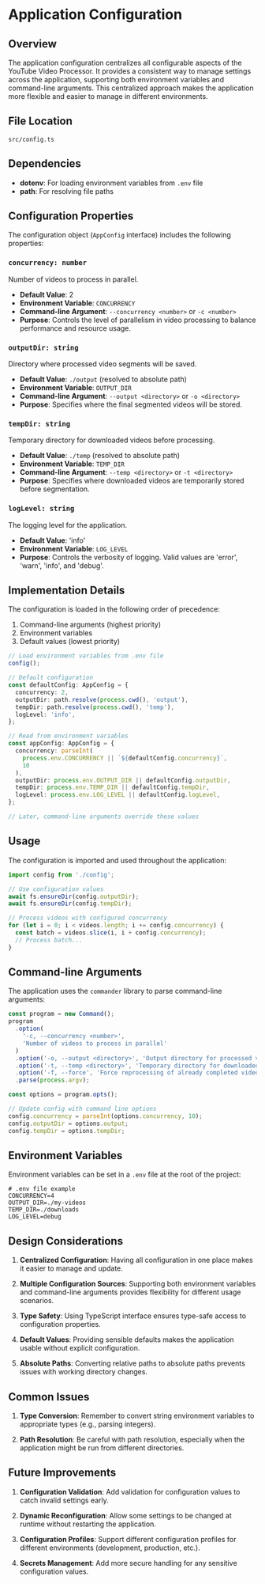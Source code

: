 # Application Configuration

## Overview

The application configuration centralizes all configurable aspects of the YouTube Video Processor. It provides a consistent way to manage settings across the application, supporting both environment variables and command-line arguments. This centralized approach makes the application more flexible and easier to manage in different environments.

## File Location

`src/config.ts`

## Dependencies

- **dotenv**: For loading environment variables from `.env` file
- **path**: For resolving file paths

## Configuration Properties

The configuration object (`AppConfig` interface) includes the following properties:

### `concurrency: number`

Number of videos to process in parallel.

- **Default Value**: 2
- **Environment Variable**: `CONCURRENCY`
- **Command-line Argument**: `--concurrency <number>` or `-c <number>`
- **Purpose**: Controls the level of parallelism in video processing to balance performance and resource usage.

### `outputDir: string`

Directory where processed video segments will be saved.

- **Default Value**: `./output` (resolved to absolute path)
- **Environment Variable**: `OUTPUT_DIR`
- **Command-line Argument**: `--output <directory>` or `-o <directory>`
- **Purpose**: Specifies where the final segmented videos will be stored.

### `tempDir: string`

Temporary directory for downloaded videos before processing.

- **Default Value**: `./temp` (resolved to absolute path)
- **Environment Variable**: `TEMP_DIR`
- **Command-line Argument**: `--temp <directory>` or `-t <directory>`
- **Purpose**: Specifies where downloaded videos are temporarily stored before segmentation.

### `logLevel: string`

The logging level for the application.

- **Default Value**: 'info'
- **Environment Variable**: `LOG_LEVEL`
- **Purpose**: Controls the verbosity of logging. Valid values are 'error', 'warn', 'info', and 'debug'.

## Implementation Details

The configuration is loaded in the following order of precedence:

1. Command-line arguments (highest priority)
2. Environment variables
3. Default values (lowest priority)

```typescript
// Load environment variables from .env file
config();

// Default configuration
const defaultConfig: AppConfig = {
  concurrency: 2,
  outputDir: path.resolve(process.cwd(), 'output'),
  tempDir: path.resolve(process.cwd(), 'temp'),
  logLevel: 'info',
};

// Read from environment variables
const appConfig: AppConfig = {
  concurrency: parseInt(
    process.env.CONCURRENCY || `${defaultConfig.concurrency}`,
    10
  ),
  outputDir: process.env.OUTPUT_DIR || defaultConfig.outputDir,
  tempDir: process.env.TEMP_DIR || defaultConfig.tempDir,
  logLevel: process.env.LOG_LEVEL || defaultConfig.logLevel,
};

// Later, command-line arguments override these values
```

## Usage

The configuration is imported and used throughout the application:

```typescript
import config from './config';

// Use configuration values
await fs.ensureDir(config.outputDir);
await fs.ensureDir(config.tempDir);

// Process videos with configured concurrency
for (let i = 0; i < videos.length; i += config.concurrency) {
  const batch = videos.slice(i, i + config.concurrency);
  // Process batch...
}
```

## Command-line Arguments

The application uses the `commander` library to parse command-line arguments:

```typescript
const program = new Command();
program
  .option(
    '-c, --concurrency <number>',
    'Number of videos to process in parallel'
  )
  .option('-o, --output <directory>', 'Output directory for processed videos')
  .option('-t, --temp <directory>', 'Temporary directory for downloaded videos')
  .option('-f, --force', 'Force reprocessing of already completed videos')
  .parse(process.argv);

const options = program.opts();

// Update config with command line options
config.concurrency = parseInt(options.concurrency, 10);
config.outputDir = options.output;
config.tempDir = options.tempDir;
```

## Environment Variables

Environment variables can be set in a `.env` file at the root of the project:

```
# .env file example
CONCURRENCY=4
OUTPUT_DIR=./my-videos
TEMP_DIR=./downloads
LOG_LEVEL=debug
```

## Design Considerations

1. **Centralized Configuration**: Having all configuration in one place makes it easier to manage and update.

2. **Multiple Configuration Sources**: Supporting both environment variables and command-line arguments provides flexibility for different usage scenarios.

3. **Type Safety**: Using TypeScript interface ensures type-safe access to configuration properties.

4. **Default Values**: Providing sensible defaults makes the application usable without explicit configuration.

5. **Absolute Paths**: Converting relative paths to absolute paths prevents issues with working directory changes.

## Common Issues

1. **Type Conversion**: Remember to convert string environment variables to appropriate types (e.g., parsing integers).

2. **Path Resolution**: Be careful with path resolution, especially when the application might be run from different directories.

## Future Improvements

1. **Configuration Validation**: Add validation for configuration values to catch invalid settings early.

2. **Dynamic Reconfiguration**: Allow some settings to be changed at runtime without restarting the application.

3. **Configuration Profiles**: Support different configuration profiles for different environments (development, production, etc.).

4. **Secrets Management**: Add more secure handling for any sensitive configuration values.
